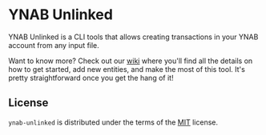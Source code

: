 # YNAB Unlinked

YNAB Unlinked is a CLI tools that allows creating transactions in your YNAB account from any input file.

Want to know more? Check out our [wiki](https://github.com/AAraKKe/ynab-unlinked/wiki) where you'll find all the details on how to get started, add new entities, and make the most of this tool. It's pretty straightforward once you get the hang of it!


## License

`ynab-unlinked` is distributed under the terms of the [MIT](https://spdx.org/licenses/MIT.html) license.
